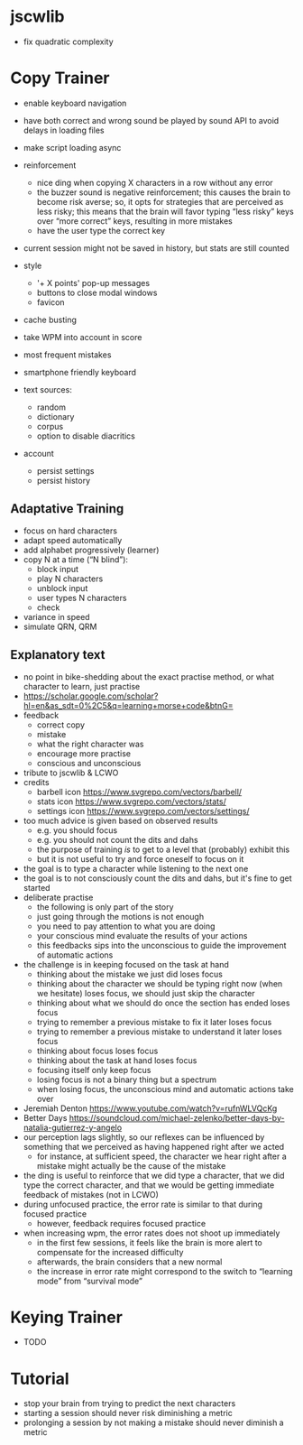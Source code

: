 # jscwlib

- fix quadratic complexity

# Copy Trainer

- enable keyboard navigation
- have both correct and wrong sound be played by sound API to avoid delays in loading files
- make script loading async
- reinforcement
    - nice ding when copying X characters in a row without any error
    - the buzzer sound is negative reinforcement; this causes the brain to become risk averse; so, it opts for strategies that are perceived as less risky; this means that the brain will favor typing “less risky” keys over “more correct” keys, resulting in more mistakes
    - have the user type the correct key
- current session might not be saved in history, but stats are still counted
- style
    - '+ X points' pop-up messages
    - buttons to close modal windows
    - favicon
- cache busting
- take WPM into account in score

- most frequent mistakes
- smartphone friendly keyboard
- text sources:
    - random
    - dictionary
    - corpus
    - option to disable diacritics
- account
    - persist settings
    - persist history

## Adaptative Training

- focus on hard characters
- adapt speed automatically
- add alphabet progressively (learner)
- copy N at a time (“N blind”):
    - block input
    - play N characters
    - unblock input
    - user types N characters
    - check
- variance in speed
- simulate QRN, QRM

## Explanatory text

- no point in bike-shedding about the exact practise method, or what character to learn, just practise
- https://scholar.google.com/scholar?hl=en&as_sdt=0%2C5&q=learning+morse+code&btnG=
- feedback
    - correct copy
    - mistake
    - what the right character was
    - encourage more practise
    - conscious and unconscious
- tribute to jscwlib & LCWO
- credits
    - barbell icon https://www.svgrepo.com/vectors/barbell/
    - stats icon https://www.svgrepo.com/vectors/stats/
    - settings icon https://www.svgrepo.com/vectors/settings/
- too much advice is given based on observed results
    - e.g. you should focus
    - e.g. you should not count the dits and dahs
    - the purpose of training *is* to get to a level that (probably) exhibit this
    - but it is not useful to try and force oneself to focus on it
- the goal is to type a character while listening to the next one
- the goal is to not consciously count the dits and dahs, but it's fine to get started
- deliberate practise
    - the following is only part of the story
    - just going through the motions is not enough
    - you need to pay attention to what you are doing
    - your conscious mind evaluate the results of your actions
    - this feedbacks sips into the unconscious to guide the improvement of automatic actions
- the challenge is in keeping focused on the task at hand
    - thinking about the mistake we just did loses focus
    - thinking about the character we should be typing right now (when we hesitate) loses focus, we should just skip the character
    - thinking about what we should do once the section has ended loses focus
    - trying to remember a previous mistake to fix it later loses focus
    - trying to remember a previous mistake to understand it later loses focus
    - thinking about focus loses focus
    - thinking about the task at hand loses focus
    - focusing itself only keep focus
    - losing focus is not a binary thing but a spectrum
    - when losing focus, the unconscious mind and automatic actions take over
- Jeremiah Denton https://www.youtube.com/watch?v=rufnWLVQcKg
- Better Days https://soundcloud.com/michael-zelenko/better-days-by-natalia-gutierrez-y-angelo
- our perception lags slightly, so our reflexes can be influenced by something that we perceived as having happened right after we acted
    - for instance, at sufficient speed, the character we hear right after a mistake might actually be the cause of the mistake
- the ding is useful to reinforce that we did type a character, that we did type the correct character, and that we would be getting immediate feedback of mistakes (not in LCWO)
- during unfocused practice, the error rate is similar to that during focused practice
    - however, feedback requires focused practice
- when increasing wpm, the error rates does not shoot up immediately
    - in the first few sessions, it feels like the brain is more alert to compensate for the increased difficulty
    - afterwards, the brain considers that a new normal
    - the increase in error rate might correspond to the switch to “learning mode” from “survival mode”

# Keying Trainer

- TODO

# Tutorial

- stop your brain from trying to predict the next characters
- starting a session should never risk diminishing a metric
- prolonging a session by not making a mistake should never diminish a metric
